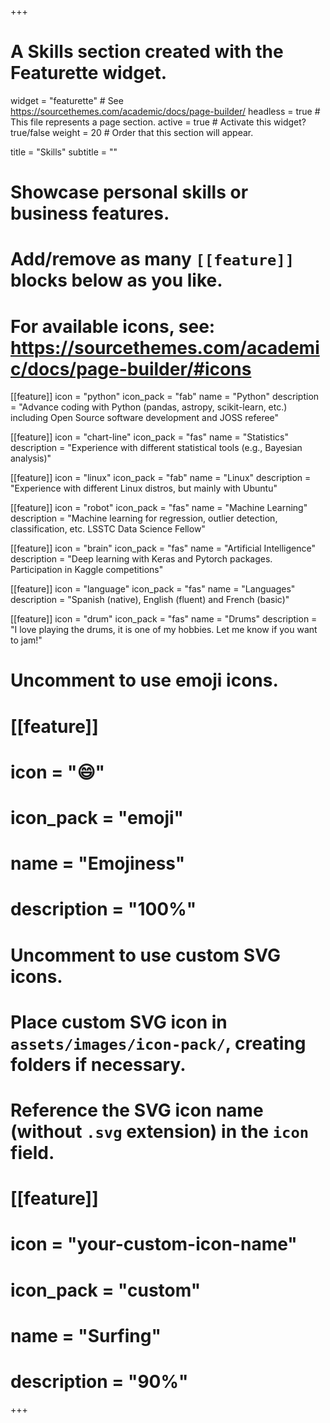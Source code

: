 +++
# A Skills section created with the Featurette widget.
widget = "featurette"  # See https://sourcethemes.com/academic/docs/page-builder/
headless = true  # This file represents a page section.
active = true  # Activate this widget? true/false
weight = 20  # Order that this section will appear.

title = "Skills"
subtitle = ""

# Showcase personal skills or business features.
# 
# Add/remove as many `[[feature]]` blocks below as you like.
# 
# For available icons, see: https://sourcethemes.com/academic/docs/page-builder/#icons

[[feature]]
  icon = "python"
  icon_pack = "fab"
  name = "Python"
  description = "Advance coding with Python (pandas, astropy, scikit-learn, etc.) including Open Source software development and JOSS referee"
  
[[feature]]
  icon = "chart-line"
  icon_pack = "fas"
  name = "Statistics"
  description = "Experience with different statistical tools (e.g., Bayesian analysis)"
  
[[feature]]
  icon = "linux"
  icon_pack = "fab"
  name = "Linux"
  description = "Experience with different Linux distros, but mainly with Ubuntu"

[[feature]]
  icon = "robot"
  icon_pack = "fas"
  name = "Machine Learning"
  description = "Machine learning for regression, outlier detection, classification, etc. LSSTC Data Science Fellow"

[[feature]]
  icon = "brain"
  icon_pack = "fas"
  name = "Artificial Intelligence"
  description = "Deep learning with Keras and Pytorch packages. Participation in Kaggle competitions"

[[feature]]
  icon = "language"
  icon_pack = "fas"
  name = "Languages"
  description = "Spanish (native), English (fluent) and French (basic)"

[[feature]]
  icon = "drum"
  icon_pack = "fas"
  name = "Drums"
  description = "I love playing the drums, it is one of my hobbies. Let me know if you want to jam!"

# Uncomment to use emoji icons.
# [[feature]]
#  icon = ":smile:"
#  icon_pack = "emoji"
#  name = "Emojiness"
#  description = "100%"  

# Uncomment to use custom SVG icons.
# Place custom SVG icon in `assets/images/icon-pack/`, creating folders if necessary.
# Reference the SVG icon name (without `.svg` extension) in the `icon` field.
# [[feature]]
#  icon = "your-custom-icon-name"
#  icon_pack = "custom"
#  name = "Surfing"
#  description = "90%"

+++
